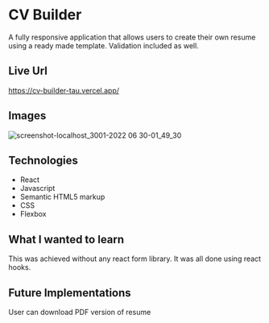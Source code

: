 # CV Builder
A fully responsive application that allows users to create their own resume using a ready made template. Validation included as well.

## Live Url
https://cv-builder-tau.vercel.app/

## Images
![screenshot-localhost_3001-2022 06 30-01_49_30](https://user-images.githubusercontent.com/72288176/176639757-3b952b98-de42-4f40-a27c-43b704da210b.png)

## Technologies
* React
* Javascript
* Semantic HTML5 markup
* CSS
* Flexbox

## What I wanted to learn
This was achieved without any react form library. It was all done using react hooks.

## Future Implementations
User can download PDF version of resume

